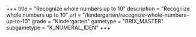 +++
title = "Recognize whole numbers up to 10"
description = "Recognize whole numbers up to 10"
url = "/kindergarten/recognize-whole-numbers-up-to-10"
grade = "Kindergarten"
gametype = "BRIX_MASTER"
subgametype = "K_NUMERAL_IDEN"
+++